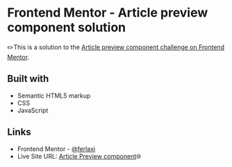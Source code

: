 # Frontend Mentor - Article preview component solution

✏️This is a solution to the [Article preview component challenge on Frontend Mentor](https://www.frontendmentor.io/challenges/article-preview-component-dYBN_pYFT).

## Built with

- Semantic HTML5 markup
- CSS
- JavaScript

## Links
- Frontend Mentor - [@ferlaxi](https://www.frontendmentor.io/profile/ferlaxi)
- Live Site URL: [Article Preview component]()🌐